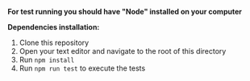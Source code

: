 **For test running you should have "Node" installed on your computer**

**Dependencies installation:**

1. Clone this repository
2. Open your text editor and navigate to the root of this directory
3. Run `npm install`
4. Run `npm run test` to execute the tests
